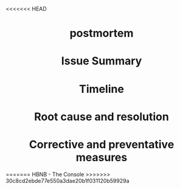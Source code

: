 <<<<<<< HEAD
<center> <h1> postmortem </h1> </center>

<center> <h1> Issue Summary </h1> </center>

<center> <h1> Timeline </h1> </center>

<center> <h1> Root cause and resolution </h1> </center>

<center> <h1> Corrective and preventative measures </h1> </center>
=======
HBNB - The Console
>>>>>>> 30c8cd2ebde77e550a3dae20b1f031120b59929a
